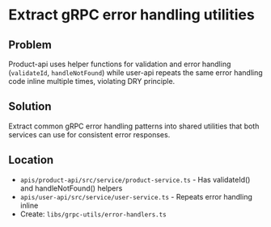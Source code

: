 # Extract gRPC error handling utilities

## Problem

Product-api uses helper functions for validation and error handling (`validateId`, `handleNotFound`) while user-api repeats the same error handling code inline multiple times, violating DRY principle.

## Solution

Extract common gRPC error handling patterns into shared utilities that both services can use for consistent error responses.

## Location

- `apis/product-api/src/service/product-service.ts` - Has validateId() and handleNotFound() helpers
- `apis/user-api/src/service/user-service.ts` - Repeats error handling inline
- Create: `libs/grpc-utils/error-handlers.ts`